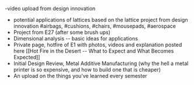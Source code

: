 -video upload from design innovation
- potential applications of lattices based on the lattice project from design innovation #airbags, #cushions, #chairs, #mousepads, #aerospace
- Project from E27 (after some brush ups)
- Dimensional analysis -- basic ideas for applications
- Private page, hotfire of E1 with photos, videos and explanation posted here [[Hot Fire in the Desert -- What to Expect and What Becomes Expected]]
- Initial Design Review, Metal Additive Manufacturing (why the hell a metal printer is so expensive, and how to build one that is cheaper)
- An upload on the things you've learned every semester